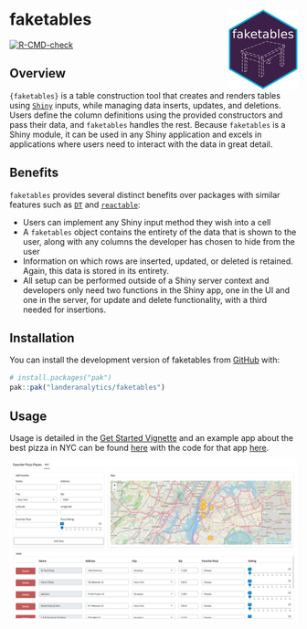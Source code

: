 
<!-- README.md is generated from README.Rmd. Please edit that file -->

# faketables <img src="man/figures/logo.png" align="right" height="139" alt="" />

<!-- badges: start -->

[![R-CMD-check](https://github.com/landeranalytics/faketables/actions/workflows/R-CMD-check.yaml/badge.svg)](https://github.com/landeranalytics/faketables/actions/workflows/R-CMD-check.yaml)
<!-- badges: end -->

## Overview

`{faketables}` is a table construction tool that creates and renders
tables using [`Shiny`](https://shiny.posit.co/) inputs, while managing
data inserts, updates, and deletions. Users define the column
definitions using the provided constructors and pass their data, and
`faketables` handles the rest. Because `faketables` is a Shiny module,
it can be used in any Shiny application and excels in applications where
users need to interact with the data in great detail.

## Benefits

`faketables` provides several distinct benefits over packages with
similar features such as [`DT`](https://rstudio.github.io/DT/) and
[`reactable`](https://glin.github.io/reactable/):

- Users can implement any Shiny input method they wish into a cell
- A `faketables` object contains the entirety of the data that is shown
  to the user, along with any columns the developer has chosen to hide
  from the user
- Information on which rows are inserted, updated, or deleted is
  retained. Again, this data is stored in its entirety.
- All setup can be performed outside of a Shiny server context and
  developers only need two functions in the Shiny app, one in the UI and
  one in the server, for update and delete functionality, with a third
  needed for insertions.

## Installation

You can install the development version of faketables from
[GitHub](https://github.com/) with:

``` r
# install.packages("pak")
pak::pak("landeranalytics/faketables")
```

## Usage

Usage is detailed in the [Get Started
Vignette](articles/faketables.html) and an example app about the best
pizza in NYC can be found
[here](https://landeranalytics.shinyapps.io/faketables/) with the code
for that app [here](articles/favorite_pizza.html).

![](man/figures/preview.png)
